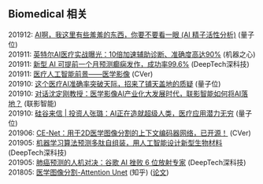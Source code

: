 ## Biomedical 相关

201912: [AI啊，我这里有些羞羞的东西，你要不要看一眼 (AI 精子活性分析)](https://mp.weixin.qq.com/s/Ngmp15hYYmE8BFw4_hMaZw) (量子位)  
201911: [英特尔AI医疗实战曝光：10倍加速辅助诊断、准确度高达90%](https://mp.weixin.qq.com/s/WleVw05Prs5dMUAs0CCqpQ) (机器之心)  
201911: [新型 AI 可提前一个月预测癫痫发作，成功率99.6%](https://mp.weixin.qq.com/s/5XFo1BaROZe6svfNvw4RAg) (DeepTech深科技)  
201911: [医疗人工智能前景——医学影像](https://mp.weixin.qq.com/s/IMoA4y_hkI5L9lz5yjYqQQ) (CVer)  
201910: [这个医疗AI准确率突破天际，招来了铺天盖地的质疑](https://mp.weixin.qq.com/s/R1kTFiRgoQ4useF7O_iIqA) (量子位)  
201910: [对话沈定刚教授：医学影像AI产业化大发展时代，联影智能如何将AI落地？](https://mp.weixin.qq.com/s/amVpc6oRd_3RHADNyUYs-Q) (联影智能)  
201910: [硅谷来信 | 投资人张璐：AI正在造就超级人类，医疗应用潜力无穷](https://mp.weixin.qq.com/s/_wISFF1aRTiQtQ4ImlmVog) (量子位)  
201906: [CE-Net：用于2D医学图像分割的上下文编码器网络，已开源！](https://mp.weixin.qq.com/s/wuZWZW1erMYTRDc3r1z6Zg) (CVer)  
201905: [机器学习算法预测多肽自组装，用人工智能设计新型生物材料](https://mp.weixin.qq.com/s/Dr9iBivIps8gKt_3M97PLw) (DeepTech深科技)  
201905: [肺癌预测的人机对决：谷歌 AI 挫败 6 位放射专家](https://mp.weixin.qq.com/s/c5DQQAwGXdD9k7GIBgpR9A) (DeepTech深科技)  
201805: [医学图像分割-Attention Unet](https://zhuanlan.zhihu.com/p/87582535) (知乎) ([论文](https://arxiv.org/pdf/1804.03999.pdf))